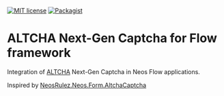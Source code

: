 [![MIT license](http://img.shields.io/badge/license-MIT-brightgreen.svg)](http://opensource.org/licenses/MIT)
[![Packagist](https://img.shields.io/packagist/v/networkteam/flow-altcha.svg)](https://packagist.org/packages/networkteam/flow-altcha)

# ALTCHA Next-Gen Captcha for Flow framework

Integration of [ALTCHA](https://altcha.org/) Next-Gen Captcha in Neos Flow applications.

Inspired by [NeosRulez.Neos.Form.AltchaCaptcha](https://github.com/patriceckhart/NeosRulez.Neos.Form.AltchaCaptcha)